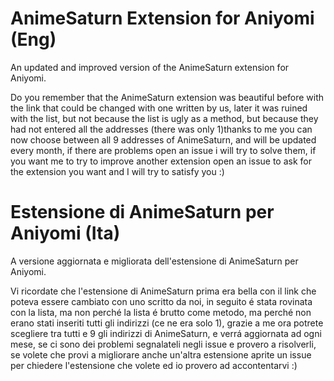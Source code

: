 # AnimeSaturn Extension for Aniyomi (Eng)
An updated and improved version of the AnimeSaturn extension for Aniyomi.

Do you remember that the AnimeSaturn extension was beautiful before with the link that could be changed with one written by us, later it was ruined with the list, but not because the list is ugly as a method, but because they had not entered all the addresses (there was only 1)thanks to me you can now choose between all 9 addresses of AnimeSaturn, and will be updated every month, if there are problems open an issue i will try to solve them, if you want me to try to improve another extension open an issue to ask for the extension you want and I will try to satisfy you :)

# Estensione di AnimeSaturn per Aniyomi (Ita)
A versione aggiornata e migliorata dell'estensione di AnimeSaturn per Aniyomi.

Vi ricordate che l'estensione di AnimeSaturn prima era bella con il link che poteva essere cambiato con uno scritto da noi, in seguito é stata rovinata con la lista, ma non perché la lista é brutto come metodo, ma perché non erano stati inseriti tutti gli indirizzi (ce ne era solo 1), grazie a me ora potrete scegliere tra tutti e 9 gli indirizzi di AnimeSaturn, e verrá aggiornata ad ogni mese, se ci sono dei problemi segnalateli negli issue e provero a risolverli, se volete che provi a migliorare anche un'altra estensione aprite un issue per chiedere l'estensione che volete ed io provero ad accontentarvi :)
